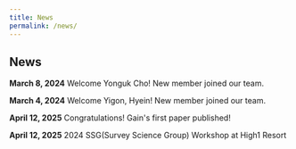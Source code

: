 ```yaml
---
title: News
permalink: /news/
---
```


## **News**

**March 8, 2024**
Welcome Yonguk Cho! New member joined our team.

**March 4, 2024**
Welcome Yigon, Hyein! New member joined our team.

**April 12, 2025**
Congratulations! Gain's first paper published!

**April 12, 2025**
2024 SSG(Survey Science Group) Workshop at High1 Resort
